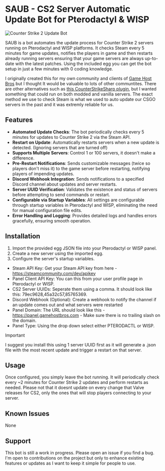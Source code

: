 # SAUB - CS2 Server Automatic Update Bot for Pterodactyl & WISP

![Counter Strike 2 Update Bot](https://i.imgur.com/7CfFMK2.png)

SAUB is a bot automates the update process for Counter Strike 2 servers running on Pterodactyl and WISP platforms. It checks Steam every 5 minutes for game updates, notifies the players in game and then restarts already running servers ensuring that your game servers are always up-to-date with the latest patches. Using the included egg you can get the bot setup in just a few minutes with 0 coding knowledge.

I originally created this for my own community and clients of [Game Host Bros](https://www.gamehostbros.com/) but I thought It would be valuable to lots of other communtites. There are other alternatives such as [this CounterStrikeSharp plugin](https://github.com/dran1x/CS2-AutoUpdater), but I wanted something that could run on both modded and vanilla servers. The exact method we use to check Steam is what we used to auto update our CSGO servers in the past and it was extremly reliable for us.

## Features

- **Automated Update Checks**: The bot periodically checks every 5 minutes for updates to Counter Strike 2 via the Steam API.
- **Restart on Update**: Automatically restarts servers when a new update is detected. (Ignoring servers that are turned off)
- **Supports Multiple Servers**: Control 1 or 100 servers, it doesn't make a difference.
- **Pre-Restart Notifications**: Sends customizable messages (twice so players don't miss it) to the game server before restarting, notifying players of impending updates.
- **Discord Webhook Integration**: Sends notifications to a specified Discord channel about updates and server restarts.
- **Server UUID Verification**: Validates the existence and status of servers before attempting to send commands or restart.
- **Configurable via Startup Variables**: All settings are configurable through startup variables in Pterodactyl and WISP, eliminating the need for manual configuration file edits.
- **Error Handling and Logging**: Provides detailed logs and handles errors gracefully, ensuring smooth operation.

## Installation

1. Import the provided egg JSON file into your Pterodactyl or WISP panel.
2. Create a new server using the imported egg.
3. Configure the server's startup variables.

- Steam API Key: Get your Steam API key from here - https://steamcommunity.com/dev/apikey
- Panel Client API Key: You can this from your user profile page in Pterodactyl or WISP.
- CS2 Server UUIDs: Seperate them using a comma. It should look like this: 79ec9628,45a32c57,85765369.
- Discord Webhook (Optional): Create a webhook to notify the channel if an update comes out and what servers were restarted
- Panel Domain: The URL should look like this - https://panel.gamehostbros.com - Make sure there is no trailing slash on the domain.
- Panel Type: Using the drop down select either PTERODACTL or WISP.

 > [!IMPORTANT]  
 > I suggest you install this using 1 server UUID first as it will generate a .json file with the most recent update and trigger a restart on that server.

## Usage

Once configured, you simply leave the bot running. It will periodically check every ~2 minutes for Counter Strike 2 updates and perform restarts as needed. Please not that it doesnt update on every change that Valve releases for CS2, only the ones that will stop players connecting to your server.

## Known Issues

None

## Support

This bot is still a work in progress. Please open an issue if you find a bug. I'm open to contributions on the project but only to enhance existing features or updates as I want to keep it simple for people to use.
